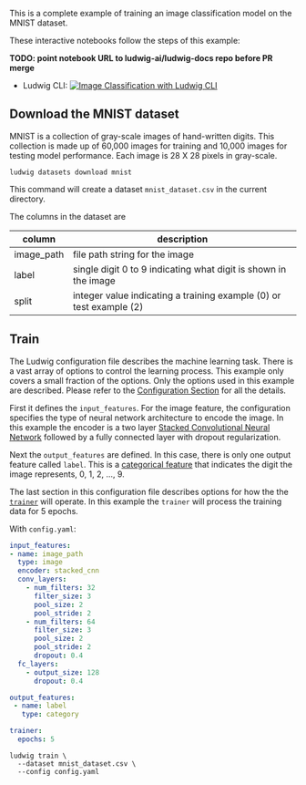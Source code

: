 This is a complete example of training an image classification model on the MNIST
dataset.

These interactive notebooks follow the steps of this example:

**TODO: point notebook URL to ludwig-ai/ludwig-docs repo before PR merge**

- Ludwig CLI: [![Image Classification with Ludwig CLI](https://colab.research.google.com/assets/colab-badge.svg)](https://colab.research.google.com/github/jimthompson5802/ludwig-docs/blob/expanded-mnist-example-with-colab/docs/examples/mnist_colab_notebooks/MNIST_Classification_with_Ludwig_CLI.ipynb)

## Download the MNIST dataset

MNIST is a collection of gray-scale images of hand-written digits. This collection is made up of 60,000 images for training and 10,000 images for testing model performance.  Each image is 28 X 28 pixels in gray-scale.

```
ludwig datasets download mnist
```

This command will create a dataset `mnist_dataset.csv` in the current directory.

The columns in the dataset are

|column| description |
|------|-------------|
|image_path|file path string for the image|
|label|single digit 0 to 9 indicating what digit is shown in the image|
|split|integer value indicating a training example (0) or test example (2)|

## Train

The Ludwig configuration file describes the machine learning task.  There is a vast array of options to control the learning process.  This example only covers a small fraction of the options.  Only the options used in this example are described.  Please refer to the [Configuration Section](../../configuration) for all the details.

First it defines the `input_features`.  For the image feature, the configuration specifies the type of neural network architecture to encode the image.  In this example the encoder is a two layer [Stacked Convolutional Neural Network](../../configuration/features/image_features/#convolutional-stack-encoder-stacked_cnn) followed by a fully connected layer with dropout regularization.

Next the `output_features` are defined.  In this case, there is only one output feature called `label`.  This is a [categorical feature](../../configuration/features/category_features/) that indicates the digit the image represents, 0, 1, 2, ..., 9.

The last section in this configuration file describes options for how the the [`trainer`](../../configuration/trainer/) will operate.  In this example the `trainer` will process the training data for 5 epochs.

With `config.yaml`:

```yaml
input_features:
- name: image_path
  type: image
  encoder: stacked_cnn
  conv_layers:
    - num_filters: 32
      filter_size: 3
      pool_size: 2
      pool_stride: 2
    - num_filters: 64
      filter_size: 3
      pool_size: 2
      pool_stride: 2
      dropout: 0.4
  fc_layers:
    - output_size: 128
      dropout: 0.4

output_features:
 - name: label
   type: category

trainer:
  epochs: 5
```

```
ludwig train \
  --dataset mnist_dataset.csv \
  --config config.yaml
```
